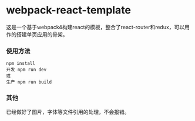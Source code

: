 # webpack-react-template
这是一个基于webpack4构建react的模板，整合了react-router和redux，可以用作的搭建单页应用的骨架。 
### 使用方法
```
npm install
开发 npm run dev
或
生产 npm run build
```
### 其他
已经做好了图片，字体等文件引用的处理，不会报错。
